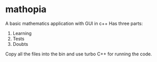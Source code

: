 # mathopia
A basic mathematics application with GUI in c++
Has three parts:
1. Learning
2. Tests
3. Doubts



Copy all the files into the bin and use turbo C++ for running the code.
